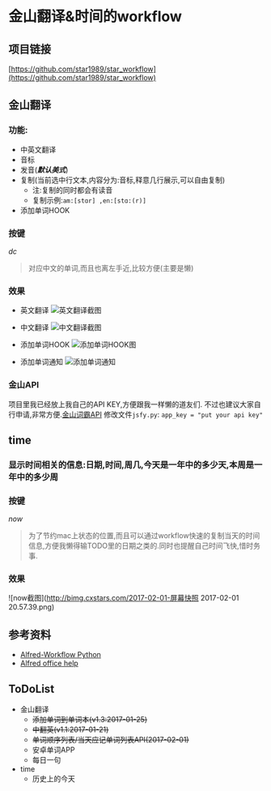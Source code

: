 # 金山翻译&时间的workflow

## 项目链接
[https://github.com/star1989/star_workflow](https://github.com/star1989/star_workflow)

## 金山翻译
### **功能:**
* 中英文翻译
* 音标
* 发音(***默认美式***)
* 复制(当前选中行文本,内容分为:音标,释意几行展示,可以自由复制)
    * 注:复制的同时都会有读音
    * 复制示例:`am:[stɑr] ,en:[stɑ:(r)]`
* 添加单词HOOK

### 按键
*dc*
> 对应中文的单词,而且也离左手近,比较方便(主要是懒)

### 效果
* 英文翻译
![英文翻译截图](http://bimg.cxstars.com/2017-01-20-14848765913701.jpg)

* 中文翻译
![中文翻译截图](http://bimg.cxstars.com/2017-01-21-14850042653066.jpg)

* 添加单词HOOK
![添加单词HOOK图](http://bimg.cxstars.com/2017-01-25-14853523310481.jpg)

* 添加单词通知
![添加单词通知](http://bimg.cxstars.com/2017-01-25-14853524781043.jpg)

### 金山API
项目里我已经放上我自己的API KEY,方便跟我一样懒的道友们.
不过也建议大家自行申请,非常方便.[金山词霸API](http://open.iciba.com/?c=api)
修改文件`jsfy.py`:
`app_key = "put your api key"`

## time

### 显示时间相关的信息:日期,时间,周几,今天是一年中的多少天,本周是一年中的多少周

### 按键
*now*
> 为了节约mac上状态的位置,而且可以通过workflow快速的复制当天的时间信息,方便我懒得输TODO里的日期之类的.同时也提醒自己时间飞快,惜时务事.

### 效果
![now截图](http://bimg.cxstars.com/2017-02-01-屏幕快照 2017-02-01 20.57.39.png)

## 参考资料
* [Alfred-Workflow Python](http://www.deanishe.net/alfred-workflow/)
* [Alfred office help](https://www.alfredapp.com/help/workflows/)

## ToDoList
* 金山翻译
    * ~~添加单词到单词本(v1.3:2017-01-25)~~
    * ~~中翻英(v1.1:2017-01-21)~~
    * ~~单词顺序列表/当天应记单词列表API(2017-02-01)~~
    * 安卓单词APP
    * 每日一句
* time
    * 历史上的今天


